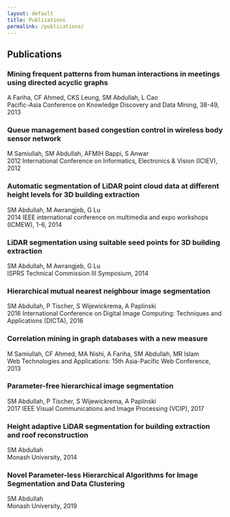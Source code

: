 ```yaml
---
layout: default
title: Publications
permalink: /publications/
---
```


<div class="publications-container">
    <h2>Publications</h2>
    <div class="publication">
        <h3>Mining frequent patterns from human interactions in meetings using directed acyclic graphs</h3>
        <p>A Fariha, CF Ahmed, CKS Leung, SM Abdullah, L Cao<br>Pacific-Asia Conference on Knowledge Discovery and Data Mining, 38-49, 2013</p>
    </div>
    <div class="publication">
        <h3>Queue management based congestion control in wireless body sensor network</h3>
        <p>M Samiullah, SM Abdullah, AFMIH Bappi, S Anwar<br>2012 International Conference on Informatics, Electronics & Vision (ICIEV), 2012</p>
    </div>
    <div class="publication">
        <h3>Automatic segmentation of LiDAR point cloud data at different height levels for 3D building extraction</h3>
        <p>SM Abdullah, M Awrangjeb, G Lu<br>2014 IEEE international conference on multimedia and expo workshops (ICMEW), 1-6, 2014</p>
    </div>
    <div class="publication">
        <h3>LiDAR segmentation using suitable seed points for 3D building extraction</h3>
        <p>SM Abdullah, M Awrangjeb, G Lu<br>ISPRS Technical Commission III Symposium, 2014</p>
    </div>
    <div class="publication">
        <h3>Hierarchical mutual nearest neighbour image segmentation</h3>
        <p>SM Abdullah, P Tischer, S Wijewickrema, A Paplinski<br>2016 International Conference on Digital Image Computing: Techniques and Applications (DICTA), 2016</p>
    </div>
    <div class="publication">
        <h3>Correlation mining in graph databases with a new measure</h3>
        <p>M Samiullah, CF Ahmed, MA Nishi, A Fariha, SM Abdullah, MR Islam<br>Web Technologies and Applications: 15th Asia-Pacific Web Conference, 2013</p>
    </div>
    <div class="publication">
        <h3>Parameter-free hierarchical image segmentation</h3>
        <p>SM Abdullah, P Tischer, S Wijewickrema, A Paplinski<br>2017 IEEE Visual Communications and Image Processing (VCIP), 2017</p>
    </div>
    <div class="publication">
        <h3>Height adaptive LiDAR segmentation for building extraction and roof reconstruction</h3>
        <p>SM Abdullah<br>Monash University, 2014</p>
    </div>
    <div class="publication">
        <h3>Novel Parameter-less Hierarchical Algorithms for Image Segmentation and Data Clustering</h3>
        <p>SM Abdullah<br>Monash University, 2019</p>
    </div>
</div>
